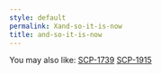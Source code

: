 ```yaml
---
style: default
permalink: Xand-so-it-is-now
title: and-so-it-is-now
---
```

You may also like:
[SCP-1739](http://scp-wiki.net/scp-1739)
[SCP-1915](http://scp-wiki.net/scp-1915)